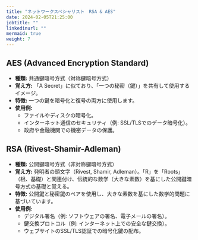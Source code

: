 ```yaml
---
title: "ネットワークスペシャリスト　RSA & AES"
date: 2024-02-05T21:25:00
jobtitle: ""
linkedinurl: ""
mermaid: true
weight: 7
---
```


## AES (Advanced Encryption Standard)
- **種類:** 共通鍵暗号方式（対称鍵暗号方式）
- **覚え方:** 「A Secret」に似ており、「一つの秘密（鍵）」を共有して使用するイメージ。
- **特徴:** 一つの鍵を暗号化と復号の両方に使用します。
- **使用例:**
  - ファイルやディスクの暗号化。
  - インターネット通信のセキュリティ（例: SSL/TLSでのデータ暗号化）。
  - 政府や金融機関での機密データの保護。


## RSA (Rivest-Shamir-Adleman)
- **種類:** 公開鍵暗号方式（非対称鍵暗号方式）
- **覚え方:** 発明者の頭文字（Rivest, Shamir, Adleman）。「R」を「Roots」（根、基礎）と関連付け、伝統的な数学（大きな素数）を基にした公開鍵暗号方式の基礎と覚える。
- **特徴:** 公開鍵と秘密鍵のペアを使用し、大きな素数を基にした数学的問題に基づいています。
- **使用例:**
  - デジタル署名（例: ソフトウェアの署名、電子メールの署名）。
  - 鍵交換プロトコル（例: インターネット上での安全な鍵交換）。
  - ウェブサイトのSSL/TLS認証での暗号化鍵の配布。
